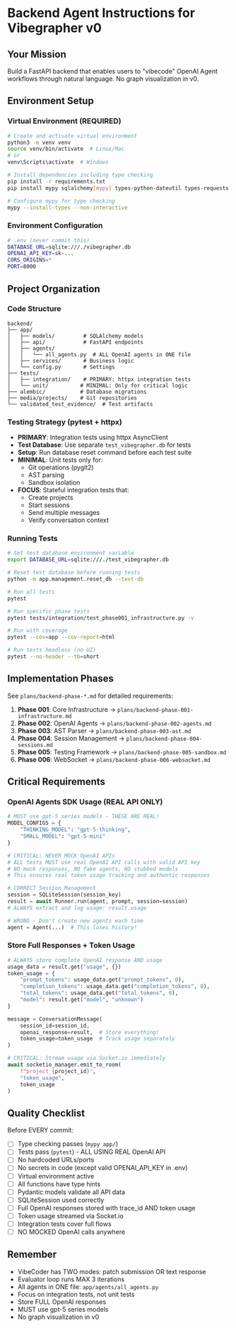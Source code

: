 # Backend Agent Instructions for Vibegrapher v0

## Your Mission
Build a FastAPI backend that enables users to "vibecode" OpenAI Agent workflows through natural language. No graph visualization in v0.

## Environment Setup

### Virtual Environment (REQUIRED)
```bash
# Create and activate virtual environment
python3 -m venv venv
source venv/bin/activate  # Linux/Mac
# or
venv\Scripts\activate  # Windows

# Install dependencies including type checking
pip install -r requirements.txt
pip install mypy sqlalchemy[mypy] types-python-dateutil types-requests

# Configure mypy for type checking
mypy --install-types --non-interactive
```

### Environment Configuration
```bash
# .env (never commit this)
DATABASE_URL=sqlite:///./vibegrapher.db
OPENAI_API_KEY=sk-...
CORS_ORIGINS=*
PORT=8000
```

## Project Organization

### Code Structure
```
backend/
├── app/
│   ├── models/         # SQLAlchemy models
│   ├── api/            # FastAPI endpoints  
│   ├── agents/         
│   │   └── all_agents.py  # ALL OpenAI agents in ONE file
│   ├── services/       # Business logic
│   └── config.py       # Settings
├── tests/
│   ├── integration/    # PRIMARY: httpx integration tests
│   └── unit/          # MINIMAL: Only for critical logic
├── alembic/           # Database migrations
├── media/projects/    # Git repositories
└── validated_test_evidence/  # Test artifacts
```

### Testing Strategy (pytest + httpx)
- **PRIMARY**: Integration tests using httpx AsyncClient
- **Test Database**: Use separate `test_vibegrapher.db` for tests
- **Setup**: Run database reset command before each test suite
- **MINIMAL**: Unit tests only for:
  - Git operations (pygit2)
  - AST parsing
  - Sandbox isolation
- **FOCUS**: Stateful integration tests that:
  - Create projects
  - Start sessions
  - Send multiple messages
  - Verify conversation context

### Running Tests
```bash
# Set test database environment variable
export DATABASE_URL=sqlite:///./test_vibegrapher.db

# Reset test database before running tests
python -m app.management.reset_db --test-db

# Run all tests
pytest

# Run specific phase tests
pytest tests/integration/test_phase001_infrastructure.py -v

# Run with coverage
pytest --cov=app --cov-report=html

# Run tests headless (no UI)
pytest --no-header --tb=short
```

## Implementation Phases

See `plans/backend-phase-*.md` for detailed requirements:

1. **Phase 001**: Core Infrastructure → `plans/backend-phase-001-infrastructure.md`
2. **Phase 002**: OpenAI Agents → `plans/backend-phase-002-agents.md`
3. **Phase 003**: AST Parser → `plans/backend-phase-003-ast.md`
4. **Phase 004**: Session Management → `plans/backend-phase-004-sessions.md`
5. **Phase 005**: Testing Framework → `plans/backend-phase-005-sandbox.md`
6. **Phase 006**: WebSocket → `plans/backend-phase-006-websocket.md`

## Critical Requirements

### OpenAI Agents SDK Usage (REAL API ONLY)
```python
# MUST use gpt-5 series models - THESE ARE REAL!
MODEL_CONFIGS = {
    "THINKING_MODEL": "gpt-5-thinking",
    "SMALL_MODEL": "gpt-5-mini"
}

# CRITICAL: NEVER MOCK OpenAI APIs
# ALL tests MUST use real OpenAI API calls with valid API key
# NO mock responses, NO fake agents, NO stubbed models
# This ensures real token usage tracking and authentic responses

# CORRECT Session Management
session = SQLiteSession(session_key)
result = await Runner.run(agent, prompt, session=session)
# ALWAYS extract and log usage: result.usage

# WRONG - Don't create new agents each time
agent = Agent(...)  # This loses history!
```

### Store Full Responses + Token Usage
```python
# ALWAYS store complete OpenAI response AND usage
usage_data = result.get("usage", {})
token_usage = {
    "prompt_tokens": usage_data.get("prompt_tokens", 0),
    "completion_tokens": usage_data.get("completion_tokens", 0), 
    "total_tokens": usage_data.get("total_tokens", 0),
    "model": result.get("model", "unknown")
}

message = ConversationMessage(
    session_id=session_id,
    openai_response=result,  # Store everything!
    token_usage=token_usage  # Track usage separately
)

# CRITICAL: Stream usage via Socket.io immediately
await socketio_manager.emit_to_room(
    f"project_{project_id}",
    "token_usage", 
    token_usage
)
```

## Quality Checklist

Before EVERY commit:
- [ ] Type checking passes (`mypy app/`)
- [ ] Tests pass (`pytest`) - ALL USING REAL OpenAI API
- [ ] No hardcoded URLs/ports
- [ ] No secrets in code (except valid OPENAI_API_KEY in .env)
- [ ] Virtual environment active
- [ ] All functions have type hints
- [ ] Pydantic models validate all API data
- [ ] SQLiteSession used correctly
- [ ] Full OpenAI responses stored with trace_id AND token usage
- [ ] Token usage streamed via Socket.io
- [ ] Integration tests cover full flows
- [ ] NO MOCKED OpenAI calls anywhere

## Remember
- VibeCoder has TWO modes: patch submission OR text response
- Evaluator loop runs MAX 3 iterations
- All agents in ONE file: `app/agents/all_agents.py`
- Focus on integration tests, not unit tests
- Store FULL OpenAI responses
- MUST use gpt-5 series models
- No graph visualization in v0